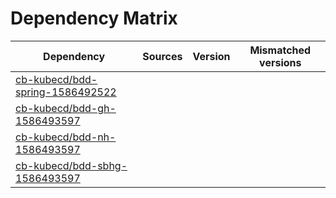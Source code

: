 # Dependency Matrix

Dependency | Sources | Version | Mismatched versions
---------- | ------- | ------- | -------------------
[cb-kubecd/bdd-spring-1586492522](https://github.com/cb-kubecd/bdd-spring-1586492522.git) |  | []() | 
[cb-kubecd/bdd-gh-1586493597](https://github.com/cb-kubecd/bdd-gh-1586493597.git) |  | []() | 
[cb-kubecd/bdd-nh-1586493597](https://github.com/cb-kubecd/bdd-nh-1586493597.git) |  | []() | 
[cb-kubecd/bdd-sbhg-1586493597](https://github.com/cb-kubecd/bdd-sbhg-1586493597.git) |  | []() | 
